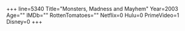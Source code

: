+++
line=5340
Title="Monsters, Madness and Mayhem"
Year=2003
Age=""
IMDb=""
RottenTomatoes=""
Netflix=0
Hulu=0
PrimeVideo=1
Disney=0
+++

